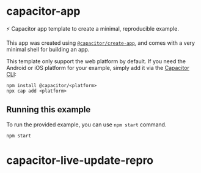 # capacitor-app

⚡️ Capacitor app template to create a minimal, reproducible example.

This app was created using [`@capacitor/create-app`](https://github.com/ionic-team/create-capacitor-app), and comes with a very minimal shell for building an app.

This template only support the web platform by default.
If you need the Android or iOS platform for your example, simply add it via the [Capacitor CLI](https://capacitorjs.com/docs/cli):

```
npm install @capacitor/<platform>
npx cap add <platform>
```

## Running this example

To run the provided example, you can use `npm start` command.

```bash
npm start
```
# capacitor-live-update-repro
